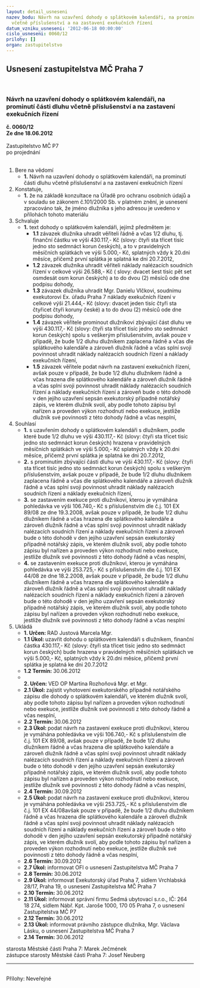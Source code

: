 ```yaml
---
layout: detail_usneseni
nazev_bodu: Návrh na uzavření dohody o splátkovém kalendáři, na prominutí části dluhu
  včetně příslušenství a na zastavení exekučních řízení
datum_vzniku_usneseni: '2012-06-18 00:00:00'
cislo_usneseni: 0060/12
prilohy: []
organ: zastupitelstvo
---
```

<div id="ucUsn_pList" class="usn">
	<span><h2>Usnesení zastupitelstva MČ Praha 7 </h2>
<br></span><div class="standBody">
<span><h3>Návrh na uzavření dohody o splátkovém kalendáři, na prominutí části dluhu včetně příslušenství a na zastavení exekučních řízení</h3></span><div class="center">
		<strong>č. 0060/12</strong><br>
	</div>
<div class="center">
		<strong>Ze dne 18.06.2012</strong><br><br>
	</div>Zastupitelstvo MČ P7<br> po projednání<br><br><ol>
<li>Bere na vědomí<ul><li>
<strong>1.</strong> Návrh na uzavření dohody o splátkovém kalendáři, na prominutí části dluhu včetně příslušenství a na zastavení exekučních řízení</li></ul>
</li>
<li>Konstatuje,<ul><li>
<strong>1.</strong> že na základě konzultace na Úřadě pro ochranu osobních údajů  a v souladu se zákonem č.101/2000 Sb. v platném znění, je usnesení zpracováno tak, že jméno dlužníka s jeho adresou je uvedeno v přílohách tohoto materiálu </li></ul>
</li>
<li>Schvaluje<ul><li>
<strong>1.</strong>  text dohody o splátkovém kalendáři, jejímž předmětem je: <ul>
<li>
<strong>1.1</strong> závazek dlužníka uhradit věřiteli řádně a včas 1/2 dluhu, tj. finanční částku ve výši 430.117,- Kč (slovy: čtyři sta třicet tisíc jedno sto sedmnáct korun českých), a to v pravidelných měsíčních splátkách ve výši 5.000,- Kč, splatných vždy k 20.dni měsíce, přičemž první splátka je splatná ke dni 20.7.2012,  </li>
<li>
<strong>1.2</strong> závazek dlužníka uhradit věřiteli náklady nalézacích soudních řízení v celkové výši 26.588,- Kč ( slovy: dvacet šest tisíc pět set osmdesát osm korun českých) a to do dvou (2) měsíců ode dne podpisu dohody,  </li>
<li>
<strong>1.3</strong> závazek dlužníka uhradit Mgr. Danielu Vlčkovi, soudnímu exekutorovi Ex. úřadu Praha 7 náklady exekučních řízení v celkové výši 21.444,- Kč (slovy: dvacet jeden tisíc čtyři sta čtyřicet čtyři koruny české) a to do dvou (2) měsíců ode dne podpisu dohody, </li>
<li>
<strong>1.4</strong> závazek věřitele prominout dlužníkovi zbývající část dluhu ve výši 430.117,- Kč (slovy: čtyři sta třicet tisíc jedno sto sedmnáct korun českých) spolu s veškerým příslušenstvím, avšak pouze v případě, že bude 1/2 dluhu dlužníkem zaplacena řádně a včas dle splátkového kalendáře a zároveň dlužník řádně a včas splní svoji povinnost uhradit náklady nalézacích soudních řízení a náklady exekučních řízení,</li>
<li>
<strong>1.5</strong> závazek věřitele podat návrh na zastavení exekučních řízení, avšak pouze v případě, že bude 1/2 dluhu dlužníkem řádně a včas hrazena dle splátkového kalendáře a zároveň dlužník řádně a včas splní svoji povinnost uhradit náklady nalézacích soudních řízení a náklady exekučních řízení a zároveň bude o této dohodě v den jejího uzavření sepsán exekutorský případně notářský zápis, ve kterém dlužník svolí, aby podle tohoto zápisu byl nařízen a proveden výkon rozhodnutí nebo exekuce, jestliže dlužník své povinnosti z této dohody řádně a včas nesplní,</li>
</ul>
</li></ul>
</li>
<li>Souhlasí<ul>
<li>
<strong>1.</strong> s uzavřením dohody o splátkovém kalendáři s dlužníkem, podle které bude 1/2 dluhu ve  výši 430.117,- Kč (slovy: čtyři sta třicet tisíc jedno sto sedmnáct korun českých) hrazena v pravidelných měsíčních splátkách ve výši 5.000,- Kč  splatných vždy k 20.dni měsíce, přičemž první splátka je splatná ke dni 20.7.2012,  </li>
<li>
<strong>2.</strong> s prominutím zbývající části dluhu ve výši 430.117,- Kč (slovy: čtyři sta třicet tisíc jedno sto sedmnáct korun českých) spolu s veškerým příslušenstvím, avšak pouze v případě, že bude 1/2 dluhu dlužníkem zaplacena řádně a včas dle splátkového kalendáře a zároveň dlužník řádně a včas splní svoji povinnost uhradit náklady nalézacích soudních řízení a náklady exekučních řízení, </li>
<li>
<strong>3.</strong> se zastavením exekuce proti dlužníkovi, kterou je vymáhána pohledávka ve výši 106.740,- Kč s příslušenstvím  dle č.j. 101 EX  89/08 ze dne 19.3.2008, avšak pouze v případě, že bude 1/2 dluhu dlužníkem řádně a včas hrazena dle splátkového kalendáře a zároveň dlužník řádně a včas splní svoji povinnost uhradit náklady nalézacích soudních řízení a náklady exekučních řízení a zároveň bude o této dohodě v den jejího uzavření sepsán exekutorský případně notářský zápis, ve kterém dlužník svolí, aby podle tohoto zápisu byl nařízen a proveden výkon rozhodnutí nebo exekuce, jestliže dlužník své povinnosti z této dohody řádně a včas nesplní, </li>
<li>
<strong>4.</strong> se zastavením exekuce proti dlužníkovi, kterou je vymáhána pohledávka ve výši 253.725,- Kč s příslušenstvím  dle č.j. 101 EX  44/08  ze dne 18.2.2008, avšak pouze v případě, že bude 1/2 dluhu dlužníkem řádně a včas hrazena dle splátkového kalendáře a zároveň dlužník řádně a včas splní svoji povinnost uhradit náklady nalézacích soudních řízení a náklady exekučních řízení a zároveň bude o této dohodě v den jejího uzavření sepsán exekutorský případně notářský zápis, ve kterém dlužník svolí, aby podle tohoto zápisu byl nařízen a proveden výkon rozhodnutí nebo exekuce, jestliže dlužník své povinnosti z této dohody řádně a včas nesplní         </li>
</ul>
</li>
<li>Ukládá<ul>
<li>
<strong>1. Určen: </strong>RAD Justová Marcela Mgr.</li>
<li>
<strong>1.1 Úkol: </strong>uzavřít dohodu o splátkovém kalendáři s dlužníkem, finanční částka 430.117,- Kč  (slovy: čtyři sta třicet tisíc jedno sto sedmnáct korun českých) bude hrazena v pravidelných měsíčních splátkách ve výši 5.000,- Kč, splatných vždy k 20.dni měsíce, přičemž první splátka je splatná ke dni 20.7.2012  </li>
<li>
<strong>1.2 Termín: </strong>30.06.2012</li>
<li>
<strong><br>2. Určen: </strong>VED OP Martina Rozhoňová Mgr. et Mgr.</li>
<li>
<strong>2.1 Úkol: </strong>zajistit vyhotovení exekutorského případně notářského zápisu dle dohody o splátkovém kalendáři, ve kterém dlužník svolí, aby podle tohoto zápisu byl nařízen a proveden výkon rozhodnutí nebo exekuce, jestliže dlužník své povinnosti z této dohody řádně a včas nesplní, </li>
<li>
<strong>2.2 Termín: </strong>30.06.2012</li>
<li>
<strong>2.3 Úkol: </strong>podat návrh na zastavení exekuce proti dlužníkovi, kterou je vymáhána pohledávka ve výši 106.740,- Kč s příslušenstvím  dle č.j. 101 EX  89/08, avšak pouze v případě, že bude 1/2 dluhu dlužníkem řádně a včas hrazena dle splátkového kalendáře a zároveň dlužník řádně a včas splní svoji povinnost uhradit náklady nalézacích soudních řízení a náklady exekučních řízení a zároveň bude o této dohodě v den jejího uzavření sepsán exekutorský případně notářský zápis, ve kterém dlužník svolí, aby podle tohoto zápisu byl nařízen a proveden výkon rozhodnutí nebo exekuce, jestliže dlužník své povinnosti z této dohody řádně a včas nesplní,   </li>
<li>
<strong>2.4 Termín: </strong>30.09.2012</li>
<li>
<strong>2.5 Úkol: </strong>podat návrh na zastavení exekuce proti dlužníkovi, kterou je vymáhána pohledávka ve výši 253.725,- Kč s příslušenstvím  dle č.j. 101 EX  44/08avšak pouze v případě, že bude 1/2 dluhu dlužníkem řádně a včas hrazena dle splátkového kalendáře a zároveň dlužník řádně a včas splní svoji povinnost uhradit náklady nalézacích soudních řízení a náklady exekučních řízení a zároveň bude o této dohodě v den jejího uzavření sepsán exekutorský případně notářský zápis, ve kterém dlužník svolí, aby podle tohoto zápisu byl nařízen a proveden výkon rozhodnutí nebo exekuce, jestliže dlužník své povinnosti z této dohody řádně a včas nesplní,     </li>
<li>
<strong>2.6 Termín: </strong>30.09.2012</li>
<li>
<strong>2.7 Úkol: </strong>informovat OFI o usnesení  Zastupitelstva MČ Praha 7 </li>
<li>
<strong>2.8 Termín: </strong>30.06.2012</li>
<li>
<strong>2.9 Úkol: </strong>informovat Exekutorský úřad Praha 7, sídlem Vrchlabská 28/17, Praha 19, o usnesení Zastupitelstva MČ Praha 7 </li>
<li>
<strong>2.10 Termín: </strong>30.06.2012</li>
<li>
<strong>2.11 Úkol: </strong>informovat správní firmu Sedmá ubytovací s.r.o., IČ: 264 18 274, sídlem Nábř. Kpt. Jaroše 1000, 170 05 Praha 7, o usnesení  Zastupitelstva MČ P7</li>
<li>
<strong>2.12 Termín: </strong>30.06.2012</li>
<li>
<strong>2.13 Úkol: </strong>informovat právního zástupce dlužníka, Mgr. Václava Lásku, o usnesení  Zastupitelstva MČ Praha 7</li>
<li>
<strong>2.14 Termín: </strong>30.06.2012</li>
</ul>
</li>
</ol>starosta Městské části Praha 7: Marek Ječmének<br>zástupce starosty Městské části Praha 7: Josef Neuberg<hr>
<br>Přílohy: Neveřejné</div>
</div>